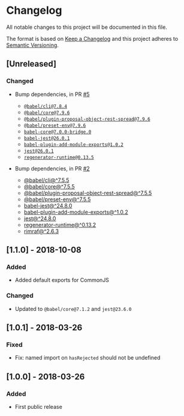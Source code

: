 # Changelog

All notable changes to this project will be documented in this file.

The format is based on [Keep a Changelog](http://keepachangelog.com/en/1.0.0/)
and this project adheres to [Semantic Versioning](http://semver.org/spec/v2.0.0.html).

## [Unreleased]

### Changed

- Bump dependencies, in PR [#5](https://github.com/compulim/has-resolved/pull/5)
   - [`@babel/cli@7.8.4`](https://npmjs.com/package/@babel/cli)
   - [`@babel/core@7.9.6`](https://npmjs.com/package/@babel/core)
   - [`@babel/plugin-proposal-object-rest-spread@7.9.6`](https://npmjs.com/package/@babel/plugin-proposal-object-rest-spread)
   - [`@babel/preset-env@7.9.6`](https://npmjs.com/package/@babel/preset-env)
   - [`babel-core@7.0.0-bridge.0`](https://npmjs.com/package/babel-core)
   - [`babel-jest@26.0.1`](https://npmjs.com/package/babel-jest)
   - [`babel-plugin-add-module-exports@1.0.2`](https://npmjs.com/package/babel-plugin-add-module-exports)
   - [`jest@26.0.1`](https://npmjs.com/package/jest)
   - [`regenerator-runtime@0.13.5`](https://npmjs.com/package/regenerator-runtime)

- Bump dependencies, in PR [#2](https://github.com/compulim/has-resolved/pull/2)
   - [@babel/cli@^7.5.5](https://www.npmjs.com/package/@babel/cli)
   - [@babel/core@^7.5.5](https://www.npmjs.com/package/@babel/core)
   - [@babel/plugin-proposal-object-rest-spread@^7.5.5](https://www.npmjs.com/package/@babel/plugin-proposal-object-rest-spread)
   - [@babel/preset-env@^7.5.5](https://www.npmjs.com/package/@babel/preset-env)
   - [babel-jest@^24.8.0](https://www.npmjs.com/package/babel-jest)
   - [babel-plugin-add-module-exports@^1.0.2](https://www.npmjs.com/package/babel-plugin-add-module-exports)
   - [jest@^24.8.0](https://www.npmjs.com/package/jest)
   - [regenerator-runtime@^0.13.2](https://www.npmjs.com/package/regenerator-runtime)
   - [rimraf@^2.6.3](https://www.npmjs.com/package/rimraf)

## [1.1.0] - 2018-10-08

### Added

- Added default exports for CommonJS

### Changed

- Updated to `@babel/core@7.1.2` and `jest@23.6.0`

## [1.0.1] - 2018-03-26

### Fixed

- Fix: named import on `hasRejected` should not be undefined

## [1.0.0] - 2018-03-26

### Added

- First public release
